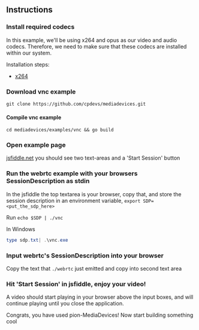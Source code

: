## Instructions

### Install required codecs

In this example, we'll be using x264 and opus as our video and audio codecs. Therefore, we need to make sure that these codecs are installed within our system. 

Installation steps:

* [x264](https://github.com/cpdevs/mediadevices#x264)

### Download vnc example

```
git clone https://github.com/cpdevs/mediadevices.git
```

#### Compile vnc example

```
cd mediadevices/examples/vnc && go build
```

### Open example page

[jsfiddle.net](https://jsfiddle.net/gh/get/library/pure/cpdevs/mediadevices/tree/master/examples/internal/jsfiddle/audio-and-video) you should see two text-areas and a 'Start Session' button

### Run the webrtc example with your browsers SessionDescription as stdin

In the jsfiddle the top textarea is your browser, copy that, and store the session description in an environment variable, `export SDP=<put_the_sdp_here>`

Run `echo $SDP | ./vnc`

In Windows

```powershell
type sdp.txt| .\vnc.exe
```
### Input webrtc's SessionDescription into your browser

Copy the text that `./webrtc` just emitted and copy into second text area

### Hit 'Start Session' in jsfiddle, enjoy your video!

A video should start playing in your browser above the input boxes, and will continue playing until you close the application.

Congrats, you have used pion-MediaDevices! Now start building something cool
